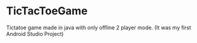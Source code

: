 # TicTacToeGame
Tictatoe game made in java with only offline 2 player mode. 
(It was my first Android Studio Project)
